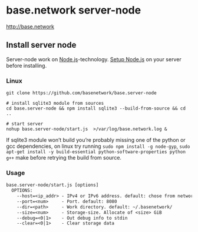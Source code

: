 base.network server-node
========================
http://base.network

Install server node
-------------------
Server-node work on [Node.js](https://nodejs.org/)-technology. [Setup Node.js](http://howtonode.org/how-to-install-nodejs) on your server before installing.

### Linux
``` shell
git clone https://github.com/basenetwork/base.server-node

# install sqlite3 module from sources
cd base.server-node && npm install sqlite3 --build-from-source && cd ..

# start server
nohup base.server-node/start.js  >/var/log/base.network.log &
```

If sqlite3 module won’t build you’re probably missing one of the python or gcc dependencies, 
on linux try running `sudo npm install -g node-gyp`, 
`sudo apt-get install -y build-essential python-software-properties python g++`
make before retrying the build from source.


### Usage  
``` txt
base.server-node/start.js [options]
  OPTIONS:
    --host=<ip_addr> - IPv4 or IPv6 address. default: chose from network interfaces
    --port=<num>     - Port. default: 8080
    --dir=<path>     - Work directory. default: ~/.basenetwork/
    --size=<num>     - Storage-size. Allocate of <size> GiB
    --debug=<0|1>    - Out debug info to stdin
    --clear=<0|1>    - Clear storage data
```
